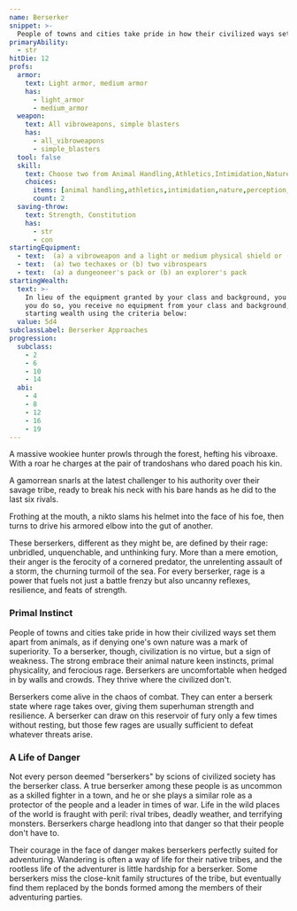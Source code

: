 ```yaml
---
name: Berserker
snippet: >-
  People of towns and cities take pride in how their civilized ways set them apart from animals, as if denying one's own nature was a mark of superiority
primaryAbility:
  - str
hitDie: 12
profs:
  armor:
    text: Light armor, medium armor
    has:
      - light_armor
      - medium_armor
  weapon:
    text: All vibroweapons, simple blasters
    has:
      - all_vibroweapons
      - simple_blasters
  tool: false
  skill:
    text: Choose two from Animal Handling,Athletics,Intimidation,Nature,Perception,Survival
    choices:
      items: [animal handling,athletics,intimidation,nature,perception,survival]
      count: 2
  saving-throw:
    text: Strength, Constitution
    has:
      - str
      - con
startingEquipment:
  - text:  (a) a vibroweapon and a light or medium physical shield or (b) two vibroweapons
  - text:  (a) two techaxes or (b) two vibrospears
  - text:  (a) a dungeoneer's pack or (b) an explorer's pack
startingWealth:
  text: >-
    In lieu of the equipment granted by your class and background, you can elect to purchase your starting gear. If
    you do so, you receive no equipment from your class and background, and instead roll for your
    starting wealth using the criteria below:
  value: 5d4
subclassLabel: Berserker Approaches
progression:
  subclass:
    - 2
    - 6
    - 10
    - 14
  abi:
    - 4
    - 8
    - 12
    - 16
    - 19
---
```

A massive wookiee hunter prowls through the forest, hefting his vibroaxe. With a roar he charges at the pair of trandoshans who dared poach his kin. 

A gamorrean snarls at the latest challenger to his authority over their savage tribe, ready to break his neck with his bare hands as he did to the last six rivals. 

Frothing at the mouth, a nikto slams his helmet into the face of his foe, then turns to drive his armored elbow into the gut of another.

These berserkers, different as they might be, are defined by their rage: unbridled, unquenchable, and unthinking fury. More than a mere emotion, their anger is the ferocity of a cornered predator, the unrelenting assault of a storm, the churning turmoil of the sea. For every berserker, rage is a power that fuels not just a battle frenzy but also uncanny reflexes, resilience, and feats of strength.

### Primal Instinct
People of towns and cities take pride in how their civilized ways set them apart from animals, as if denying one's own nature was a mark of superiority. To a berserker, though, civilization is no virtue, but a sign of weakness. The strong embrace their animal nature keen instincts, primal physicality, and ferocious rage. Berserkers are uncomfortable when hedged in by walls and crowds. They thrive where the civilized don't.

Berserkers come alive in the chaos of combat. They can enter a berserk state where rage takes over, giving them superhuman strength and resilience. A berserker can draw on this reservoir of fury only a few times without resting, but those few rages are usually sufficient to defeat whatever threats arise.

### A Life of Danger
Not every person deemed "berserkers" by scions of civilized society has the berserker class. A true berserker among these people is as uncommon as a skilled fighter in a town, and he or she plays a similar role as a protector of the people and a leader in times of war. Life in the wild places of the world is fraught with peril: rival tribes, deadly weather, and terrifying monsters. Berserkers charge headlong into that danger so that their people don't have to.

Their courage in the face of danger makes berserkers perfectly suited for adventuring. Wandering is often a way of life for their native tribes, and the rootless life of the adventurer is little hardship for a berserker. Some berserkers miss the close-knit family structures of the tribe, but eventually find them replaced by the bonds formed among the members of their adventuring parties.
